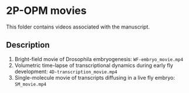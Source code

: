 # 2P-OPM movies
This folder contains videos associated with the manuscript.

## Description
1. Bright-field movie of Drosophila embryogenesis: `WF-embryo_movie.mp4`
2. Volumetric time-lapse of transcriptional dynamics during early fly development: `4D-transcription_movie.mp4`
3. Single-molecule movie of transcripts diffusing in a live fly embryo: `SM_movie.mp4`
